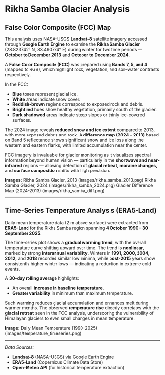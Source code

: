 # Rikha Samba Glacier Analysis

## False Color Composite (FCC) Map

This analysis uses NASA–USGS **Landsat-8** satellite imagery accessed through **Google Earth Engine** to examine the **Rikha Samba Glacier** (28.823742° N, 83.490774° E) during winter for two time periods — **October to December 2013** and **October to December 2024**.  

A **False Color Composite (FCC)** was prepared using **Bands 7, 5, and 4** (mapped to RGB), which highlight rock, vegetation, and soil–water contrasts respectively.  

In the FCC:
- **Blue** tones represent glacial ice.  
- **White** areas indicate snow cover.  
- **Reddish-brown** regions correspond to exposed rock and debris.  
- **Bright red** hues show healthy vegetation, primarily south of the glacier.  
- **Dark shadowed** areas indicate steep slopes or thinly ice-covered surfaces.  

The 2024 image reveals **reduced snow and ice extent** compared to 2013, with more exposed debris and rock. A **difference map (2024 – 2013)** based on Band 5 reflectance shows significant snow and ice loss along the western and eastern flanks, with limited accumulation near the center.  

FCC imagery is invaluable for glacier monitoring as it visualizes spectral information beyond human vision — particularly in the **shortwave and near-infrared** regions — allowing detection of **glacial retreat, moraine changes,** and **surface composition** shifts with high precision.

**Images:**
Rikha Samba Glacier, 2013 (images/rikha_samba_2013.png)
Rikha Samba Glacier, 2024 (images/rikha_samba_2024.png)
Glacier Difference Map (2024–2013) (images/rikha_samba_diff.png)

---

## Time-Series Temperature Analysis (ERA5-Land)

Daily mean temperature data (2 m above surface) were extracted from **ERA5-Land** for the Rikha Samba region spanning **4 October 1990 – 30 September 2025**.  

The time-series plot shows a **gradual warming trend**, with the overall temperature curve shifting upward over time. The trend is **nonlinear**, marked by strong **interannual variability**. Winters in **1991, 2000, 2004, 2012,** and **2018** recorded similar low minima, while **post-2015** years show consistently higher winter lows — indicating a reduction in extreme cold events.  

A **30-day rolling average** highlights:
- An overall **increase in baseline temperature**.  
- **Greater variability** in minimum than maximum temperature.  

Such warming reduces glacial accumulation and enhances melt during warmer months. The observed **temperature rise** directly correlates with the **glacial retreat** seen in the FCC analysis, underscoring the vulnerability of Himalayan glaciers to even small changes in mean temperature.

**Image:**
Daily Mean Temperature (1990–2025) (images/temperature_timeseries.png)

---

*Data Sources:*  
- **Landsat-8** (NASA–USGS) via Google Earth Engine  
- **ERA5-Land** (Copernicus Climate Data Store)  
- **Open-Meteo API** (for historical temperature extraction)
